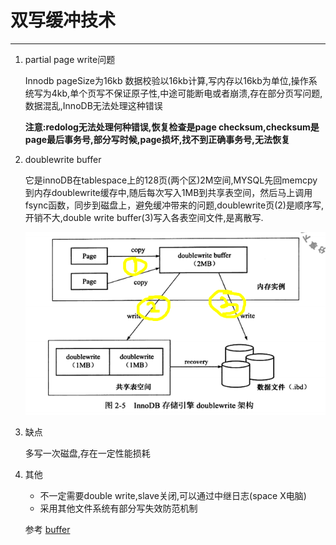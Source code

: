 # 双写缓冲技术
------

1. partial page write问题

   Innodb pageSize为16kb 数据校验以16kb计算,写内存以16kb为单位,操作系统写为4kb,单个页写不保证原子性,中途可能断电或者崩溃,存在部分页写问题,数据混乱,InnoDB无法处理这种错误

   **注意:redolog无法处理何种错误,恢复检查是page checksum,checksum是page最后事务号,部分写时候,page损坏,找不到正确事务号,无法恢复**

2. doublewrite buffer

   它是innoDB在tablespace上的128页(两个区)2M空间,MYSQL先回memcpy到内存doublewrite缓存中,随后每次写入1MB到共享表空间，然后马上调用fsync函数，同步到磁盘上，避免缓冲带来的问题,doublewrite页(2)是顺序写,开销不大,double write buffer(3)写入各表空间文件,是离散写.

    ![全流程](https://raw.githubusercontent.com/xuke123/tuChuang/master/20200704222958.png)

3. 缺点

   多写一次磁盘,存在一定性能损耗

4. 其他

   - 不一定需要double write,slave关闭,可以通过中继日志(space X电脑)
   - 采用其他文件系统有部分写失效防范机制

   参考 [buffer](alibaba.md)